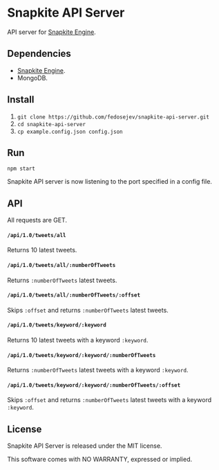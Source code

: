 # Snapkite API Server

API server for [Snapkite Engine](https://github.com/fedosejev/snapkite-engine).

## Dependencies

* [Snapkite Engine](https://github.com/fedosejev/snapkite-engine).
* MongoDB.

## Install

1. `git clone https://github.com/fedosejev/snapkite-api-server.git`
2. `cd snapkite-api-server`
3. `cp example.config.json config.json`

## Run

`npm start`

Snapkite API server is now listening to the port specified in a config file.

## API

All requests are GET.

#### `/api/1.0/tweets/all`

Returns 10 latest tweets.

#### `/api/1.0/tweets/all/:numberOfTweets`

Returns `:numberOfTweets` latest tweets.

#### `/api/1.0/tweets/all/:numberOfTweets/:offset`

Skips `:offset` and returns `:numberOfTweets` latest tweets.

#### `/api/1.0/tweets/keyword/:keyword`

Returns 10 latest tweets with a keyword `:keyword`.

#### `/api/1.0/tweets/keyword/:keyword/:numberOfTweets`

Returns `:numberOfTweets` latest tweets with a keyword `:keyword`.

#### `/api/1.0/tweets/keyword/:keyword/:numberOfTweets/:offset`

Skips `:offset` and returns `:numberOfTweets` latest tweets with a keyword `:keyword`.

## License

Snapkite API Server is released under the MIT license.

This software comes with NO WARRANTY, expressed or implied.
